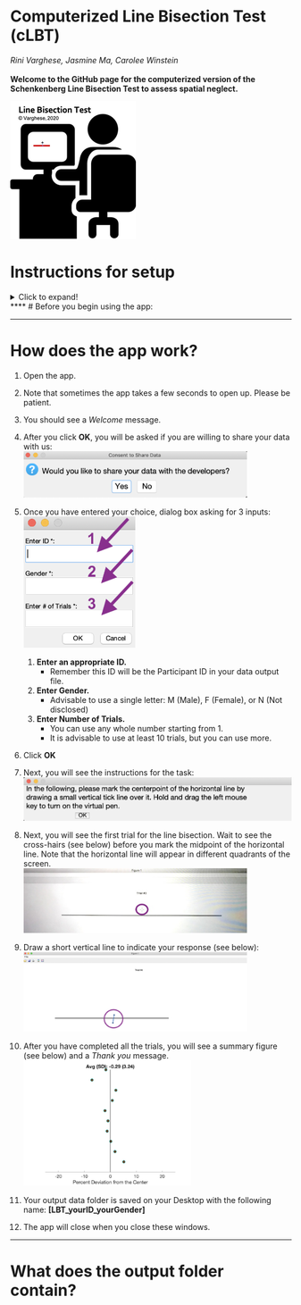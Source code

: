 # Computerized Line Bisection Test (cLBT)
*Rini Varghese, Jasmine Ma, Carolee Winstein*<br><br>
**Welcome to the GitHub page for the computerized version of the Schenkenberg Line Bisection Test to assess spatial neglect.**

![](images/lbt_img.png)

# Instructions for setup
<details>
  <summary>Click to expand!</summary>
	
## Step 1: Download MATLAB Runtime 
- The MATLAB Runtime is a standalone set of shared libraries that enables the execution of compiled MATLAB applications or components. <br>
- Note, however, that the Runtime file is quite large (1.5-1.7GB).<br>
- **Right-Click on this link and open in a new tab:** https://www.mathworks.com/products/compiler/matlab-runtime.html <br>
- As shown below, open the *R2019a (9.6)* version suited to your platform (Mac, Windows, or Linux)<br>
	<img src="images/mcr_version_img.png" width = "700">

## Step 2: Install the MATLAB Runtime
- Double-Click on the downloaded MATLAB Runtime file from your *Downloads* folder. 
	<img src="images/install_mcr.png" width = "500">
- Follow steps for installation.

## Step 3: Download the cLBT.zip file
- **Right-Click on this link and open in a new tab:** [Line Bisection Test App](https://github.com/rinivarg/cLBT/blob/master/acquisition/cLBT.zip) <br>
	<img src="images/dwld_zip.png" width = "700">
- Note that some computers are set up to automatically unzip the downloaded file. If so, proceed to the next step. Otherwise, unzip the file.

## Step 4: The app is ready for use. 
- The thumbnail for the app looks like this: <br>
	<img src="images/app_tn.png" width = "70"> <br>
- Open and follow instructions!
</details>
****
# Before you begin using the app:

***
# How does the app work?
1) Open the app. 
2) Note that sometimes the app takes a few seconds to open up. Please be patient.
3) You should see a *Welcome* message.
4) After you click **OK**, you will be asked if you are willing to share your data with us:<br>
<img src="images/consent_q.png" width = "400"><br>
5) Once you have entered your choice, dialog box asking for 3 inputs:<br>
<img src="images/data_name.png" width = "200"><br>

	1. **Enter an appropriate ID.**
		- Remember this ID will be the Participant ID in your data output file. 
	2. **Enter Gender.**
		- Advisable to use a single letter: M (Male), F (Female), or N (Not disclosed)
	3. **Enter Number of Trials.**
		- You can use any whole number starting from 1. 
		- It is advisable to use at least 10 trials, but you can use more. <br>
4) Click **OK**
5) Next, you will see the instructions for the task:<br>
<img src="images/instr.png" width = "500"><br>

5) Next, you will see the first trial for the line bisection. Wait to see the cross-hairs (see below) before you mark the midpoint of the horizontal line. Note that the horizontal line will appear in different quadrants of the screen.<br>
<img src="images/crosshair.png" width = "400"><br>

6) Draw a short vertical line to indicate your response (see below):<br>
<img src="images/mrkd_trial.png" width = "400"><br>

7) After you have completed all the trials, you will see a summary figure (see below) and a *Thank you* message.<br>
<img src="images/summ_fig.png" width = "300"><br>

8) Your output data folder is saved on your Desktop with the following name: **[LBT_yourID_yourGender]**<br>
9) The app will close when you close these windows.
***
# What does the output folder contain?
